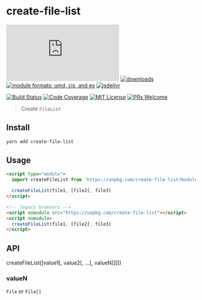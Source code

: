 # create-file-list

[![gzip size](http://img.badgesize.io/https://unpkg.com/create-file-list/dist/create-file-list.min.mjs?compression=gzip&label=gzip%20size&style=flat-square)](https://unpkg.com/create-file-list/dist/)
[![downloads](https://img.shields.io/npm/dm/create-file-list.svg?style=flat-square)](https://www.npmtrends.com/create-file-list)
[![module formats: umd, cjs, and es](https://img.shields.io/badge/module%20formats-umd%2C%20cjs%2C%20es-green.svg?style=flat-square)](https://unpkg.com/create-file-list/dist/)
[![jsdelivr](https://data.jsdelivr.com/v1/package/npm/create-file-list/badge)](https://www.jsdelivr.com/package/npm/create-file-list)

[![Build Status](https://img.shields.io/travis/fisker/create-file-list.svg?style=flat-square)](https://travis-ci.org/fisker/create-file-list)
[![Code Coverage](https://img.shields.io/codecov/c/github/fisker/create-file-list.svg?style=flat-square)](https://codecov.io/github/fisker/create-file-list)
[![MIT License](https://img.shields.io/npm/l/create-file-list.svg?style=flat-square)](https://github.com/fisker/create-file-list/blob/master/license)
[![PRs Welcome](https://img.shields.io/badge/PRs-welcome-brightgreen.svg?style=flat-square)](http://makeapullrequest.com)

> Create `FileList`

## Install

```sh
yarn add create-file-list
```

## Usage

```html
<script type="module">
  import createFileList from 'https://unpkg.com/create-file-list?module'

  createFileList(file1, [file2], file3)
</script>

<!-- legacy browsers -->
<script nomodule src="https://unpkg.com/create-file-list"></script>
<script nomodule>
  createFileList(file1, [file2], file3)
</script>
```

## API

createFileList([value1[, value2[, ...[, valueN]]]])

### valueN

`File` or `File[]`
